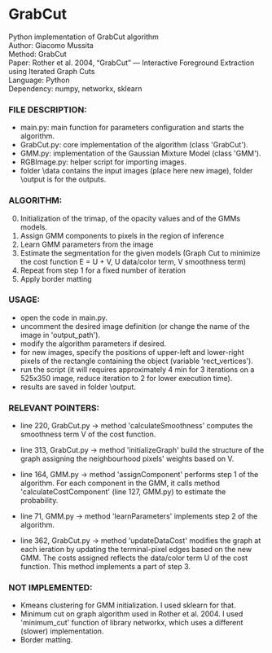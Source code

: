 # GrabCut
Python implementation of GrabCut algorithm
<br />Author: Giacomo Mussita
<br />Method: GrabCut
<br />Paper: Rother et al. 2004, “GrabCut” — Interactive Foreground Extraction using Iterated Graph Cuts
<br />Language: Python
<br />Dependency: numpy, networkx, sklearn


### FILE DESCRIPTION:
- main.py: main function for parameters configuration and starts the algorithm.
- GrabCut.py: core implementation of the algorithm (class 'GrabCut').
- GMM.py: implementation of the Gaussian Mixture Model (class 'GMM').
- RGBImage.py: helper script for importing images.
- folder \data contains the input images (place here new image), folder \output is for the outputs.


### ALGORITHM:
0. Initialization of the trimap, of the opacity values and of the GMMs models.
1. Assign GMM components to pixels in the region of inference
2. Learn GMM parameters from the image
3. Estimate the segmentation for the given models (Graph Cut to minimize the
cost function E = U + V, U data/color term, V smoothness term)
4. Repeat from step 1 for a fixed number of iteration
5. Apply border matting


### USAGE:
- open the code in main.py.
- uncomment the desired image definition (or change the name of the image in 'output_path').
- modify the algorithm parameters if desired.
- for new images, specify the positions of upper-left and lower-right pixels of the rectangle containing the object (variable 'rect_vertices'). 
- run the script (it will requires approximately 4 min for 3 iterations on a 525x350 image, reduce iteration to 2 for lower execution time).
- results are saved in folder \output.


### RELEVANT POINTERS:
- line 220, GrabCut.py -> method 'calculateSmoothness' computes the smoothness term V of the cost function.

- line 313, GrabCut.py -> method 'initializeGraph' build the structure of the graph assigning the neighbourhood pixels' weights based on V.

- line 164, GMM.py -> method 'assignComponent' performs step 1 of the algorithm. For each component in the GMM, it calls method 'calculateCostComponent' (line 127, GMM.py) to estimate the probability.

- line 71, GMM.py -> method 'learnParameters' implements step 2 of the algorithm.

- line 362, GrabCut.py -> method 'updateDataCost' modifies the graph at each ieration by updating the terminal-pixel edges based on the new GMM. The costs assigned reflects the data/color term U of the cost function. This method implements a part of step 3.


### NOT IMPLEMENTED:
- Kmeans clustering for GMM initialization. I used sklearn for that.
- Minimum cut on graph algorithm used in Rother et al. 2004. I used 'minimum_cut' function of library networkx, which uses a different (slower) implementation.
- Border matting.
